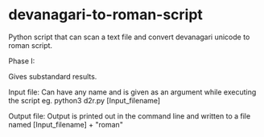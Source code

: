 # devanagari-to-roman-script
Python script that can scan a text file and convert devanagari unicode to roman script.

Phase I:

Gives substandard results.

Input file: Can have any name and is given as an argument while executing the script eg. python3 d2r.py [Input_filename]

Output file: Output is printed out in the command line and written to a file named [Input_filename] + "roman"



